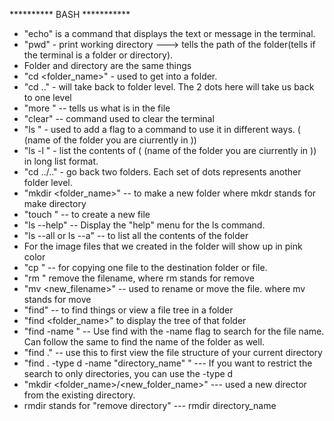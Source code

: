 ********** BASH ***********

* "echo" is a command that displays the text or message in the terminal. 
* "pwd" - print working directory ---> tells the path of the folder(tells if the terminal is a folder or directory). 
* Folder and directory are the same things
* "cd <folder_name>" - used to get into a folder. 
* "cd .." - will take back to folder level. The 2 dots here will take us back to one level 
* "more <filename>" -- tells us what is in the file 
* "clear" -- command used to clear the terminal 
* "ls <flag>" - used to add a flag to a command to use it in different ways. (<flag> (name of the folder you are ciurrently in ))
* "ls -l <flag>" - list the contents of (<flag> (name of the folder you are ciurrently in )) in long list format. 
* "cd ../.." - go back two folders. Each set of dots represents another folder level.
* "mkdir <folder_name>" -- to make a new folder where mkdr stands for make directory 
* "touch <filename> " -- to create a new file 
* "ls --help" -- Display the "help" menu for the ls command.
* "ls --all or ls --a" -- to list all the contents of the folder 
* For the image files that we created in the folder will show up in pink color
* "cp <file> <destination>" -- for copying one file to the destination folder or file. 
* "rm <filename>" remove the filename, where rm stands for remove
* "mv <filename> <new_filename>" -- used to rename or move the file. where mv stands for move
* "find" -- to find things or view a file tree in a folder
* "find <folder_name>" to display the tree of that folder 
* "find -name <filename>" -- Use find with the -name flag to search for the file name. Can follow the same to find the name of the folder as well.
* "find ." -- use this to first view the file structure of your current directory
* "find . -type d -name "directory_name" " --- If you want to restrict the search to only directories, you can use the -type d
* "mkdir <folder_name>/<new_folder_name>" --- used a new director from the existing directory. 
* rmdir stands for "remove directory" --- rmdir directory_name

